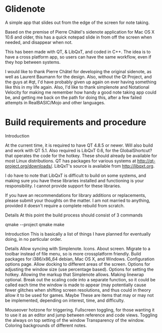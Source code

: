 # Glidenote
A simple app that slides out from the edge of the screen for note taking.

Based on the premise of Pierre Châtel's sidenote application for Mac OS X 10.6 and older, this has a quick notepad slide in from off the screen when needed, and disappear when not.

This has been made with QT, & LibQxT, and coded in C++. The idea is to have a cross platform app, so users can have the same workflow, even if they hop between systems.

I would like to thank Pierre Châtel for developing the original sidenote, as well as Laurent Baumann for the design. Also, without the Qt Project, and the guys at #qt, I'd have probably given up again on ever having something like this in my life again. Also, I'd like to thank simplenote and Notational Velocity for making me remember how handy a good note taking app could be, and getting me back on the path for doing this, after a few failed attempts in RealBASIC/Mojo and other languages.

# Build requirements and procedure

Introduction

At the current time, it is required to have QT 4.8.5 or newer. Will also build and work with QT 5.1. Also required is LibQxT 0.6, for the GlobalShortcut? that operates the code for the hotkey. These should already be available for most Linux distributions. QT has packages for various systems at http://qt-project.org/downloads/. LibQxT's source is available from http://libqxt.org.

I do have to note that LibQxT is difficult to build on some systems, and making sure you have these libraries installed and functioning is your responsibility. I cannot provide support for these libraries.

If you have an recommendations for library additions or replacements, please submit your thoughts on the matter. I am not married to anything, provided it doesn't require a complete rebuild from scratch.

Details
At this point the build process should consist of 3 commands

qmake --project
qmake
make

Introduction
This is basically a list of things I have planned for eventually doing, in no particular order.

Details
Allow syncing with Simplenote.
Icons.
About screen.
Migrate to a toolbar instead of file menu, so is more crossplatform friendly.
Build packages for i386/x86_64 debian, Mac OS X, and Windows.
Configuration options page.
Allow docking to different areas of the screen.
Options for adjusting the window size (use percentage based).
Options for setting the hotkey.
Allowing the markup that Simplenote allows.
Making linewrap optional.
Break out the scaling code into a separate function, so it could be called each time the window is made to appear (may potentially cause fewer glitches when shifting screen resolutions, and thus could in theory allow it to be used for games.
Maybe
These are items that may or may not be implemented, depending on interest, time, and difficulty.

Mouseover hotzone for triggering.
Fullscreen toggling, for those wanting it to use it as an editor and jump between reference and code views.
Toggling the always on top setting of the window
Transparency of the window.
Coloring backgrounds of different notes.
